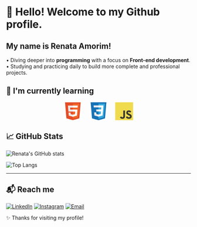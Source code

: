 # 👋 Hello! Welcome to my Github profile.
## My name is Renata Amorim!

• Diving deeper into **programming** with a focus on **Front-end development**.  
• Studying and practicing daily to build more complete and professional projects. 

 ## 📘 I'm currently learning

<div style="display: flex; justify-content: center; gap: 20px;">
  <img src="https://raw.githubusercontent.com/devicons/devicon/master/icons/html5/html5-original.svg" alt="HTML5" width="50" height="50"/>
  <img src="https://raw.githubusercontent.com/devicons/devicon/master/icons/css3/css3-original.svg" alt="CSS3" width="50" height="50"/>
  <img src="https://raw.githubusercontent.com/devicons/devicon/master/icons/javascript/javascript-original.svg" alt="JavaScript" width="50" height="50"/>
</div>

## 📈 GitHub Stats
![Renata's GitHub stats](https://github-readme-stats.vercel.app/api?username=Renatamorim&show_icons=true&theme=radical)  

![Top Langs](https://github-readme-stats.vercel.app/api/top-langs/?username=Renatamorim&layout=compact&theme=radical)  

---

## 📬 Reach me

[![LinkedIn](https://img.shields.io/badge/LinkedIn-0077B5?style=for-the-badge&logo=linkedin&logoColor=white)](https://www.linkedin.com/renata-amorim-600334231/)
[![Instagram](https://img.shields.io/badge/Instagram-E4405F?style=for-the-badge&logo=instagram&logoColor=white)](https://instagram.com/renataamoriinn)
[![Email](https://img.shields.io/badge/Email-D14836?style=for-the-badge&logo=gmail&logoColor=white)](mailto:renataamorimdev@gmail.com)



✨ Thanks for visiting my profile!
